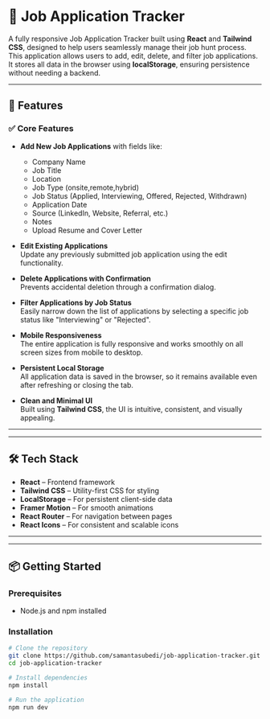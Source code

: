 # 🧾 Job Application Tracker

A fully responsive Job Application Tracker built using **React** and **Tailwind CSS**, designed to help users seamlessly manage their job hunt process. This application allows users to add, edit, delete, and filter job applications. It stores all data in the browser using **localStorage**, ensuring persistence without needing a backend.

---

## 🚀 Features

### ✅ Core Features
- **Add New Job Applications** with fields like:
  - Company Name
  - Job Title
  - Location
  - Job Type (onsite,remote,hybrid)
  - Job Status (Applied, Interviewing, Offered, Rejected, Withdrawn)
  - Application Date
  - Source (LinkedIn, Website, Referral, etc.)
  - Notes
  - Upload Resume and Cover Letter

- **Edit Existing Applications**  
  Update any previously submitted job application using the edit functionality.

- **Delete Applications with Confirmation**  
  Prevents accidental deletion through a confirmation dialog.

- **Filter Applications by Job Status**  
  Easily narrow down the list of applications by selecting a specific job status like "Interviewing" or "Rejected".

- **Mobile Responsiveness**  
  The entire application is fully responsive and works smoothly on all screen sizes from mobile to desktop.

- **Persistent Local Storage**  
  All application data is saved in the browser, so it remains available even after refreshing or closing the tab.

- **Clean and Minimal UI**  
  Built using **Tailwind CSS**, the UI is intuitive, consistent, and visually appealing.

---
---

## 🛠 Tech Stack

- **React** – Frontend framework
- **Tailwind CSS** – Utility-first CSS for styling
- **LocalStorage** – For persistent client-side data
- **Framer Motion** – For smooth animations
- **React Router** – For navigation between pages
- **React Icons** – For consistent and scalable icons

---



---

## 📦 Getting Started

### Prerequisites

- Node.js and npm installed

### Installation

```bash
# Clone the repository
git clone https://github.com/samantasubedi/job-application-tracker.git
cd job-application-tracker

# Install dependencies
npm install

# Run the application
npm run dev


